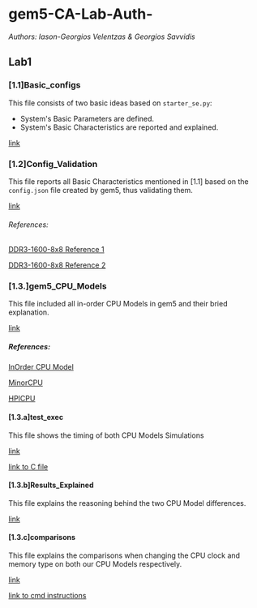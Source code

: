 # gem5-CA-Lab-Auth-

_Authors: Iason-Georgios Velentzas & Georgios Savvidis_

## Lab1

### [1.1]Basic_configs
This file consists of two basic ideas based on `starter_se.py`:
+ System's Basic Parameters are defined.
+ System's Basic Characteristics are reported and explained.

[link](https://github.com/DukeSav/gem5-CA-Lab-Auth-/blob/master/Lab1/%5B1.1%5DBasic_configs)

### [1.2]Config_Validation
This file reports all Basic Characteristics mentioned in [1.1] based on the `config.json` file created by gem5, thus validating them.

[link](https://github.com/DukeSav/gem5-CA-Lab-Auth-/blob/master/Lab1/%5B1.2%5DConfig_Validation)


###### References:
[DDR3-1600-8x8 Reference 1](https://github.com/uart/gem5-mirror/blob/master/src/mem/DRAMCtrl.py?fbclid=IwAR2rouQPULwbeunS7y-R05zFbjXAenb0x4-L29RGdlkFvCQezmn5dcK_49o)

[DDR3-1600-8x8 Reference 2](https://en.wikipedia.org/wiki/DDR3_SDRAM)

### [1.3.]gem5_CPU_Models
This file included all in-order CPU Models in gem5 and their bried explanation.

[link](https://github.com/DukeSav/gem5-CA-Lab-Auth-/blob/master/Lab1/Part3/%5B1.3.%5Dgem5_CPU_Models)

##### References:
[InOrder CPU Model](http://gem5.org/InOrder)

[MinorCPU](http://www.gem5.org/docs/html/minor.html)

[HPICPU](http://www.gem5.org/wiki/images/c/cf/Summit2017_starterkit.pdf)

#### [1.3.a]test_exec 
This file shows the timing of both CPU Models Simulations

[link](https://github.com/DukeSav/gem5-CA-Lab-Auth-/blob/master/Lab1/Part3/%5B1.3.a%5Dtime_exec)

[link to C file](https://github.com/DukeSav/gem5-CA-Lab-Auth-/blob/master/Lab1/Part3/test.c)

#### [1.3.b]Results_Explained
This file explains the reasoning behind the two CPU Model differences.

[link](https://github.com/DukeSav/gem5-CA-Lab-Auth-/blob/master/Lab1/Part3/%5B1.3.b%5DResults_Explained)

#### [1.3.c]comparisons
This file explains the comparisons when changing the CPU clock and memory type on both our CPU Models respectively.

[link](https://github.com/DukeSav/gem5-CA-Lab-Auth-/blob/master/Lab1/Part3/%5B1.3.c%5DComparisons)

[link to cmd instructions](https://github.com/DukeSav/gem5-CA-Lab-Auth-/blob/master/Lab1/%5BL1%5Dcmd_instructions.sh)

